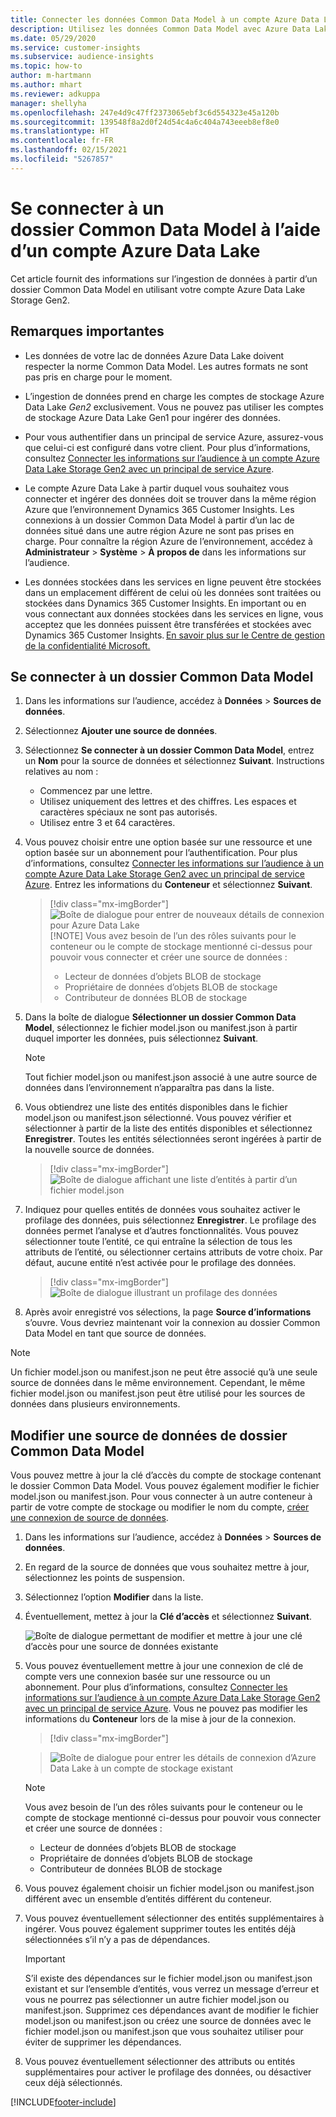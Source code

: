 ```yaml
---
title: Connecter les données Common Data Model à un compte Azure Data Lake
description: Utilisez les données Common Data Model avec Azure Data Lake Storage.
ms.date: 05/29/2020
ms.service: customer-insights
ms.subservice: audience-insights
ms.topic: how-to
author: m-hartmann
ms.author: mhart
ms.reviewer: adkuppa
manager: shellyha
ms.openlocfilehash: 247e4d9c47ff2373065ebf3c6d554323e45a120b
ms.sourcegitcommit: 139548f8a2d0f24d54c4a6c404a743eeeb8ef8e0
ms.translationtype: HT
ms.contentlocale: fr-FR
ms.lasthandoff: 02/15/2021
ms.locfileid: "5267857"
---
```

# <a name="connect-to-a-common-data-model-folder-using-an-azure-data-lake-account"></a>Se connecter à un dossier Common Data Model à l’aide d’un compte Azure Data Lake

Cet article fournit des informations sur l’ingestion de données à partir d’un dossier Common Data Model en utilisant votre compte Azure Data Lake Storage Gen2.

## <a name="important-considerations"></a>Remarques importantes

- Les données de votre lac de données Azure Data Lake doivent respecter la norme Common Data Model. Les autres formats ne sont pas pris en charge pour le moment.

- L’ingestion de données prend en charge les comptes de stockage Azure Data Lake *Gen2* exclusivement. Vous ne pouvez pas utiliser les comptes de stockage Azure Data Lake Gen1 pour ingérer des données.

- Pour vous authentifier dans un principal de service Azure, assurez-vous que celui-ci est configuré dans votre client. Pour plus d’informations, consultez [Connecter les informations sur l’audience à un compte Azure Data Lake Storage Gen2 avec un principal de service Azure](connect-service-principal.md).

- Le compte Azure Data Lake à partir duquel vous souhaitez vous connecter et ingérer des données doit se trouver dans la même région Azure que l’environnement Dynamics 365 Customer Insights. Les connexions à un dossier Common Data Model à partir d’un lac de données situé dans une autre région Azure ne sont pas prises en charge. Pour connaître la région Azure de l’environnement, accédez à **Administrateur** > **Système** > **À propos de** dans les informations sur l’audience.

- Les données stockées dans les services en ligne peuvent être stockées dans un emplacement différent de celui où les données sont traitées ou stockées dans Dynamics 365 Customer Insights. En important ou en vous connectant aux données stockées dans les services en ligne, vous acceptez que les données puissent être transférées et stockées avec Dynamics 365 Customer Insights. [En savoir plus sur le Centre de gestion de la confidentialité Microsoft.](https://www.microsoft.com/trust-center)

## <a name="connect-to-a-common-data-model-folder"></a>Se connecter à un dossier Common Data Model

1. Dans les informations sur l’audience, accédez à **Données** > **Sources de données**.

1. Sélectionnez **Ajouter une source de données**.

1. Sélectionnez **Se connecter à un dossier Common Data Model**, entrez un **Nom** pour la source de données et sélectionnez **Suivant**. Instructions relatives au nom : 
   - Commencez par une lettre.
   - Utilisez uniquement des lettres et des chiffres. Les espaces et caractères spéciaux ne sont pas autorisés.
   - Utilisez entre 3 et 64 caractères.

1. Vous pouvez choisir entre une option basée sur une ressource et une option basée sur un abonnement pour l’authentification. Pour plus d’informations, consultez [Connecter les informations sur l’audience à un compte Azure Data Lake Storage Gen2 avec un principal de service Azure](connect-service-principal.md). Entrez les informations du **Conteneur** et sélectionnez **Suivant**.
   > [!div class="mx-imgBorder"]
   > ![Boîte de dialogue pour entrer de nouveaux détails de connexion pour Azure Data Lake](media/enter-new-storage-details.png)
   > [!NOTE]
   > Vous avez besoin de l’un des rôles suivants pour le conteneur ou le compte de stockage mentionné ci-dessus pour pouvoir vous connecter et créer une source de données :
   >  - Lecteur de données d’objets BLOB de stockage
   >  - Propriétaire de données d’objets BLOB de stockage
   >  - Contributeur de données BLOB de stockage

1. Dans la boîte de dialogue **Sélectionner un dossier Common Data Model**, sélectionnez le fichier model.json ou manifest.json à partir duquel importer les données, puis sélectionnez **Suivant**.
   > [!NOTE]
   > Tout fichier model.json ou manifest.json associé à une autre source de données dans l’environnement n’apparaîtra pas dans la liste.

1. Vous obtiendrez une liste des entités disponibles dans le fichier model.json ou manifest.json sélectionné. Vous pouvez vérifier et sélectionner à partir de la liste des entités disponibles et sélectionnez **Enregistrer**. Toutes les entités sélectionnées seront ingérées à partir de la nouvelle source de données.
   > [!div class="mx-imgBorder"]
   > ![Boîte de dialogue affichant une liste d’entités à partir d’un fichier model.json](media/review-entities.png)

8. Indiquez pour quelles entités de données vous souhaitez activer le profilage des données, puis sélectionnez **Enregistrer**. Le profilage des données permet l’analyse et d’autres fonctionnalités. Vous pouvez sélectionner toute l’entité, ce qui entraîne la sélection de tous les attributs de l’entité, ou sélectionner certains attributs de votre choix. Par défaut, aucune entité n’est activée pour le profilage des données.
   > [!div class="mx-imgBorder"]
   > ![Boîte de dialogue illustrant un profilage des données](media/dataprofiling-entities.png)

9. Après avoir enregistré vos sélections, la page **Source d’informations** s’ouvre. Vous devriez maintenant voir la connexion au dossier Common Data Model en tant que source de données.

> [!NOTE]
> Un fichier model.json ou manifest.json ne peut être associé qu’à une seule source de données dans le même environnement. Cependant, le même fichier model.json ou manifest.json peut être utilisé pour les sources de données dans plusieurs environnements.

## <a name="edit-a-common-data-model-folder-data-source"></a>Modifier une source de données de dossier Common Data Model

Vous pouvez mettre à jour la clé d’accès du compte de stockage contenant le dossier Common Data Model. Vous pouvez également modifier le fichier model.json ou manifest.json. Pour vous connecter à un autre conteneur à partir de votre compte de stockage ou modifier le nom du compte, [créer une connexion de source de données](#connect-to-a-common-data-model-folder).

1. Dans les informations sur l’audience, accédez à **Données** > **Sources de données**.

2. En regard de la source de données que vous souhaitez mettre à jour, sélectionnez les points de suspension.

3. Sélectionnez l’option **Modifier** dans la liste.

4. Éventuellement, mettez à jour la **Clé d’accès** et sélectionnez **Suivant**.

   ![Boîte de dialogue permettant de modifier et mettre à jour une clé d’accès pour une source de données existante](media/edit-access-key.png)

5. Vous pouvez éventuellement mettre à jour une connexion de clé de compte vers une connexion basée sur une ressource ou un abonnement. Pour plus d’informations, consultez [Connecter les informations sur l’audience à un compte Azure Data Lake Storage Gen2 avec un principal de service Azure](connect-service-principal.md). Vous ne pouvez pas modifier les informations du **Conteneur** lors de la mise à jour de la connexion.
   > [!div class="mx-imgBorder"]

   > ![Boîte de dialogue pour entrer les détails de connexion d’Azure Data Lake à un compte de stockage existant](media/enter-existing-storage-details.png)

   > [!NOTE]
   > Vous avez besoin de l’un des rôles suivants pour le conteneur ou le compte de stockage mentionné ci-dessus pour pouvoir vous connecter et créer une source de données :
   >  - Lecteur de données d’objets BLOB de stockage
   >  - Propriétaire de données d’objets BLOB de stockage
   >  - Contributeur de données BLOB de stockage


6. Vous pouvez également choisir un fichier model.json ou manifest.json différent avec un ensemble d’entités différent du conteneur.

7. Vous pouvez éventuellement sélectionner des entités supplémentaires à ingérer. Vous pouvez également supprimer toutes les entités déjà sélectionnées s’il n’y a pas de dépendances.

   > [!IMPORTANT]
   > S’il existe des dépendances sur le fichier model.json ou manifest.json existant et sur l’ensemble d’entités, vous verrez un message d’erreur et vous ne pourrez pas sélectionner un autre fichier model.json ou manifest.json. Supprimez ces dépendances avant de modifier le fichier model.json ou manifest.json ou créez une source de données avec le fichier model.json ou manifest.json que vous souhaitez utiliser pour éviter de supprimer les dépendances.

8. Vous pouvez éventuellement sélectionner des attributs ou entités supplémentaires pour activer le profilage des données, ou désactiver ceux déjà sélectionnés.   


[!INCLUDE[footer-include](../includes/footer-banner.md)]